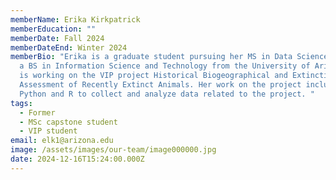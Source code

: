 ```yaml
---
memberName: Erika Kirkpatrick
memberEducation: ""
memberDate: Fall 2024
memberDateEnd: Winter 2024
memberBio: "Erika is a graduate student pursuing her MS in Data Science, she has
  a BS in Information Science and Technology from the University of Arizona. She
  is working on the VIP project Historical Biogeographical and Extinction Risk
  Assessment of Recently Extinct Animals. Her work on the project includes using
  Python and R to collect and analyze data related to the project. "
tags:
  - Former
  - MSc capstone student
  - VIP student
email: elk1@arizona.edu
image: /assets/images/our-team/image000000.jpg
date: 2024-12-16T15:24:00.000Z
---
```

